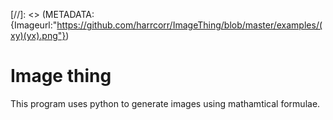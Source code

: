 [//]: <> (METADATA: {Imageurl:"https://github.com/harrcorr/ImageThing/blob/master/examples/(xy)(yx).png"})
<h1> Image thing </h1>
This program uses python to generate images using mathamtical formulae.
